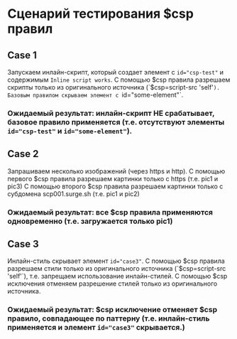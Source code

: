 # Сценарий тестирования $csp правил 

## Case 1
Запускаем инлайн-скрипт, который создает элемент с `id="csp-test"` и содержимым `Inline script works`.
С помощью $csp правила разрешаем скрипты только из оригинального источника (`$csp=script-src 'self'`).
Базовым правилом скрываем элемент с `id="some-element"`.
### Ожидаемый результат: инлайн-скрипт НЕ срабатывает, базовое правило применяется (т.е. отсутствуют элементы `id="csp-test"` и `id="some-element"`).

## Case 2
Запрашиваем несколько изображений (через https и http).
С помощью первого $csp правила разрешаем картинки только с https (т.е. pic1 и pic3)
С помощью второго $csp правила разрешаем картинки только с субдомена scp001.surge.sh (т.е. pic1 и pic2)
### Ожидаемый результат: все $csp правила применяются одновременно (т.е. загружается только pic1)

## Case 3
Инлайн-стиль скрывает элемент `id="case3"`.
С помощью $csp правила разрешаем стили только из оригинального источника (`$csp=script-src 'self'`), т.е. запрещаем использование инлайн-стилей.
С помощью $csp исключения отменяем разрешение стилей только из оригинального источника.
### Ожидаемый результат: $csp исключение отменяет $csp правило, совпадающее по паттерну (т.е. инлайн-стиль применяется и элемент `id="case3"` скрывается.)